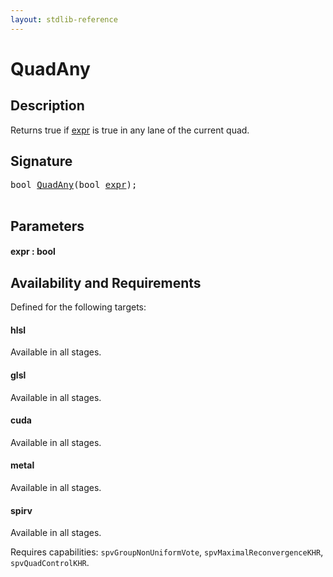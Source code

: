 ```yaml
---
layout: stdlib-reference
---
```


# QuadAny

## Description

Returns true if <span class='code'><a href="quadany-04.html#decl-expr" class="code_param">expr</a></span> is true in any lane of the current quad.




## Signature 

<pre>
<span class="code_keyword">bool</span> <a href="quadany-04.html">QuadAny</a>(<span class="code_keyword">bool</span> <a href="quadany-04.html#decl-expr" class="code_param">expr</a>);

</pre>

## Parameters

####  <a id="decl-expr"></a>expr  : bool

## Availability and Requirements

Defined for the following targets:

#### hlsl
Available in all stages.

#### glsl
Available in all stages.

#### cuda
Available in all stages.

#### metal
Available in all stages.

#### spirv
Available in all stages.

Requires capabilities: `spvGroupNonUniformVote`, `spvMaximalReconvergenceKHR`, `spvQuadControlKHR`.


